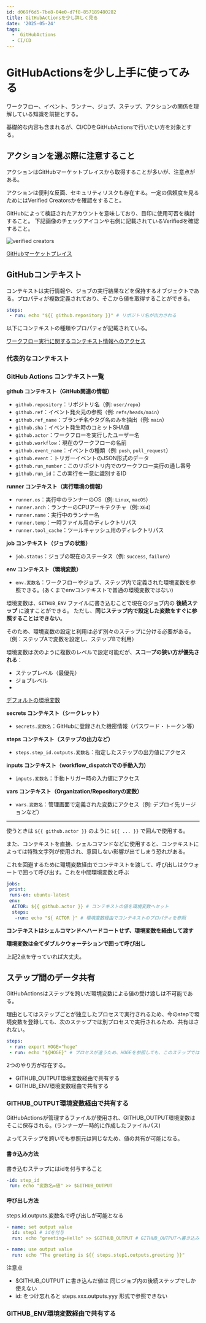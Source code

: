 ```yaml
---
id: d069f6d5-7be8-04e0-d7f8-857189480282
title: GitHubActionsを少し詳しく見る
date: '2025-05-24'
tags:
  -  GitHubActions
  - CI/CD
---
```

# GitHubActionsを少し上手に使ってみる

ワークフロー、イベント、ランナー、ジョブ、ステップ、アクションの関係を理解している知識を前提とする。

基礎的な内容も含まれるが、CI/CDをGitHubActionsで行いたい方を対象とする。

## アクションを選ぶ際に注意すること

アクションはGitHubマーケットプレイスから取得することが多いが、注意点がある。

アクションは便利な反面、セキュリティリスクも存在する。一定の信頼度を見るためにはVerified Creatorsかを確認をすること。

GitHubによって検証されたアカウントを意味しており、目印に使用可否を検討すること。
下記画像のチェックアイコンや右側に記載されているVerifiedを確認すること。

![verified creators](images/github_verified_cretors.png)

[GitHubマーケットプレイス](https://github.com/marketplace)

## GitHubコンテキスト

コンテキストは実行情報や、ジョブの実行結果などを保持するオブジェクトである。プロパティが複数定義されており、そこから値を取得することができる。

```yml
steps:
 - run: echo "${{ github.repository }}" # リポジトリ名が出力される
```

以下にコンテキストの種類やプロパティが記載されている。

[ワークフロー実行に関するコンテキスト情報へのアクセス](https://docs.github.com/ja/actions/writing-workflows/choosing-what-your-workflow-does/accessing-contextual-information-about-workflow-runshttps:/)

### 代表的なコンテキスト

### GitHub Actions コンテキスト一覧

**github コンテキスト（GitHub関連の情報）**

- `github.repository`：リポジトリ名（例: `user/repo`）
- `github.ref`：イベント発火元の参照（例: `refs/heads/main`）
- `github.ref_name`：ブランチ名やタグ名のみを抽出（例: `main`）
- `github.sha`：イベント発生時のコミットSHA値
- `github.actor`：ワークフローを実行したユーザー名
- `github.workflow`：現在のワークフローの名前
- `github.event_name`：イベントの種類（例: `push`, `pull_request`）
- `github.event`：トリガーイベントのJSON形式のデータ
- `github.run_number`：このリポジトリ内でのワークフロー実行の通し番号
- `github.run_id`：この実行を一意に識別するID

**runner コンテキスト（実行環境の情報）**

- `runner.os`：実行中のランナーのOS（例: `Linux`, `macOS`）
- `runner.arch`：ランナーのCPUアーキテクチャ（例: `X64`）
- `runner.name`：実行中のランナー名
- `runner.temp`：一時ファイル用のディレクトリパス
- `runner.tool_cache`：ツールキャッシュ用のディレクトリパス

**job コンテキスト（ジョブの状態）**

- `job.status`：ジョブの現在のステータス（例: `success`, `failure`）

**env コンテキスト（環境変数）**

- `env.変数名`：ワークフローやジョブ、ステップ内で定義された環境変数を参照できる。(あくまでenvコンテキストで普通の環境変数ではない)

環境変数は、`GITHUB_ENV` ファイルに書き込むことで現在のジョブ内の **後続ステップ** に渡すことができる。
ただし、**同じステップ内で設定した変数をすぐに参照することはできない**。

そのため、環境変数の設定と利用は必ず別々のステップに分ける必要がある。
（例：ステップAで変数を設定し、ステップBで利用）

環境変数は次のように複数のレベルで設定可能だが、**スコープの狭い方が優先される**：

- ステップレベル（最優先）
- ジョブレベル
-

[デフォルトの環境変数](https://docs.github.com/ja/actions/writing-workflows/choosing-what-your-workflow-does/store-information-in-variables#default-environment-variables)

**secrets コンテキスト（シークレット）**

- `secrets.変数名`：GitHubに登録された機密情報（パスワード・トークン等）

**steps コンテキスト（ステップの出力など）**

- `steps.step_id.outputs.変数名`：指定したステップの出力値にアクセス

**inputs コンテキスト（workflow_dispatchでの手動入力）**

- `inputs.変数名`：手動トリガー時の入力値にアクセス

**vars コンテキスト（Organization/Repositoryの変数）**

- `vars.変数名`：管理画面で定義された変数にアクセス（例: デプロイ先リージョンなど）

---

使うときは `${{ github.actor }}` のように `${{ ... }}` で囲んで使用する。

また、コンテキストを直接、シェルコマンドなどに使用すると、コンテキストによっては特殊文字列が使用され、意図しない影響が出てしまう恐れがある。

これを回避するために環境変数経由でコンテキストを渡して、呼び出しはクウォートで囲って呼び出す。これを中間環境変数と呼ぶ

```yml
jobs:
 print:
 runs-on: ubuntu-latest
 env:
  ACTOR: ${{ github.actor }} # コンテキストの値を環境変数へセット
  steps:
   -run: echo "${ ACTOR }" # 環境変数経由でコンテキストのプロパティを参照
```

**コンテキストはシェルコマンドへハードコートせず、環境変数を経由して渡す**

**環境変数は全てダブルクウォーテションで囲って呼び出し**

上記2点を守っていれば大丈夫。

## ステップ間のデータ共有

GitHubActionsはステップを跨いだ環境変数による値の受け渡しは不可能である。

理由としてはステップごとが独立したプロセスで実行されるため、今のstepで環境変数を登録しても、次のステップでは別プロセスで実行されるため、共有はされない。

```yml
steps:
 - run: export HOGE="hoge"
 - run: echo "${HOGE}" # プロセスが違うため、HOGEを参照しても、このステップではHOGEは環境変数として存在していない
```

2つのやり方が存在する。

* GITHUB_OUTPUT環境変数経由で共有する
* GITHUB_ENV環境変数経由で共有する

### GITHUB_OUTPUT環境変数経由で共有する

GitHubActionsが管理するファイルが使用され、GITHUB_OUTPUT環境変数はそこに保存される。(ランナーが一時的に作成したファイルパス)

よってステップを跨いでも参照元は同じなため、値の共有が可能になる。

#### 書き込み方法

書き込むステップにはidを付与すること

```yml
-id: step_id
 run: echo "変数名=値" >> $GITHUB_OUTPUT
```

#### 呼び出し方法

steps.id.outputs.変数名で呼び出しが可能となる

```yml
- name: set output value
  id: step1 # idを付与
  run: echo "greeting=Hello" >> $GITHUB_OUTPUT # GITHUB_OUTPUTへ書き込み

- name: use output value
  run: echo "The greeting is ${{ steps.step1.outputs.greeting }}"
```

注意点

* $GITHUB_OUTPUT に書き込んだ値は 同じジョブ内の後続ステップでしか使えない
* id: をつけ忘れると steps.xxx.outputs.yyy 形式で参照できない

### GITHUB_ENV環境変数経由で共有する
